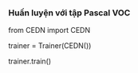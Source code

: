 ### Huấn luyện với tập Pascal VOC

from CEDN import CEDN

trainer = Trainer(CEDN())

trainer.train()
